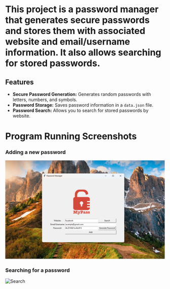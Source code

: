 # This project is a password manager that generates secure passwords and stores them with associated website and email/username information. It also allows searching for stored passwords.

## Features

- **Secure Password Generation:** Generates random passwords with letters, numbers, and symbols.
- **Password Storage:** Saves password information in a `data.json` file.
- **Password Search:** Allows you to search for stored passwords by website.

# Program Running Screenshots
### Adding a new password
![Add](screenshots/sc-01.png)
### Searching for a password
![Search](screnshots/sc-02.png)